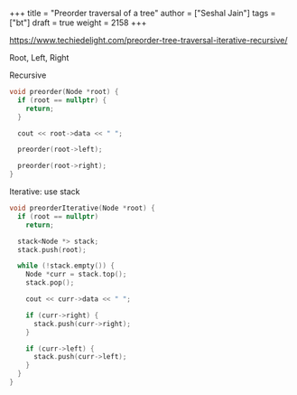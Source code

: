 +++
title = "Preorder traversal of a tree"
author = ["Seshal Jain"]
tags = ["bt"]
draft = true
weight = 2158
+++

<https://www.techiedelight.com/preorder-tree-traversal-iterative-recursive/>

Root, Left, Right

Recursive

```cpp
void preorder(Node *root) {
  if (root == nullptr) {
    return;
  }

  cout << root->data << " ";

  preorder(root->left);

  preorder(root->right);
}
```

Iterative: use stack

```cpp
void preorderIterative(Node *root) {
  if (root == nullptr)
    return;

  stack<Node *> stack;
  stack.push(root);

  while (!stack.empty()) {
    Node *curr = stack.top();
    stack.pop();

    cout << curr->data << " ";

    if (curr->right) {
      stack.push(curr->right);
    }

    if (curr->left) {
      stack.push(curr->left);
    }
  }
}
```
